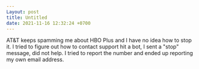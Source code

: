 ```yaml
---
Layout: post
title: Untitled
date: 2021-11-16 12:32:24 +0700
---
```

AT&T keeps spamming me about HBO Plus and I have no idea how to stop it. I tried to figure out how to contact support hit a bot, I sent a "stop" message, did not help. I tried to report the number and ended up reporting my own email address.